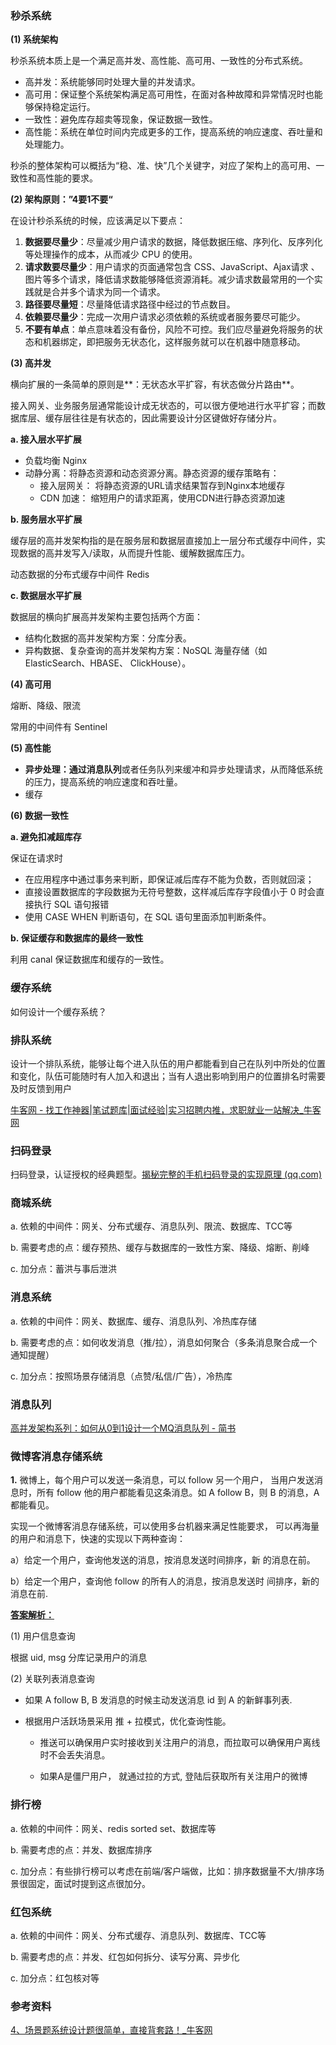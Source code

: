 ### 秒杀系统

**(1) 系统架构**

秒杀系统本质上是一个满足高并发、高性能、高可用、一致性的分布式系统。

- 高并发：系统能够同时处理大量的并发请求。
- 高可用：保证整个系统架构满足高可用性，在面对各种故障和异常情况时也能够保持稳定运行。
- 一致性：避免库存超卖等现象，保证数据一致性。
- 高性能：系统在单位时间内完成更多的工作，提高系统的响应速度、吞吐量和处理能力。

秒杀的整体架构可以概括为“稳、准、快”几个关键字，对应了架构上的高可用、一致性和高性能的要求。

**(2) 架构原则：”4要1不要“**

在设计秒杀系统的时候，应该满足以下要点：

1. **数据要尽量少**：尽量减少用户请求的数据，降低数据压缩、序列化、反序列化等处理操作的成本，从而减少 CPU 的使用。 
2. **请求数要尽量少**：用户请求的页面通常包含 CSS、JavaScript、Ajax请求 、图片等多个请求，降低请求数能够降低资源消耗。减少请求数最常用的一个实践就是合并多个请求为同一个请求。
3. **路径要尽量短**：尽量降低请求路径中经过的节点数目。
4. **依赖要尽量少**：完成一次用户请求必须依赖的系统或者服务要尽可能少。
5. **不要有单点**：单点意味着没有备份，风险不可控。我们应尽量避免将服务的状态和机器绑定，即把服务无状态化，这样服务就可以在机器中随意移动。

**(3) 高并发**

横向扩展的一条简单的原则是**：无状态水平扩容，有状态做分片路由**。

接入网关、业务服务层通常能设计成无状态的，可以很方便地进行水平扩容；而数据库层、缓存层往往是有状态的，因此需要设计分区键做好存储分片。

**a. 接入层水平扩展**

- 负载均衡 Nginx
- 动静分离：将静态资源和动态资源分离。静态资源的缓存策略有：
  - 接入层网关： 将静态资源的URL请求结果暂存到Nginx本地缓存
  - CDN 加速： 缩短用户的请求距离，使用CDN进行静态资源加速

**b. 服务层水平扩展**

缓存层的高并发架构指的是在服务层和数据层直接加上一层分布式缓存中间件，实现数据的高并发写入/读取，从而提升性能、缓解数据库压力。

动态数据的分布式缓存中间件 Redis

**c. 数据层水平扩展**

数据层的横向扩展高并发架构主要包括两个方面： 

-  结构化数据的高并发架构方案：分库分表。 
-  异构数据、复杂查询的高并发架构方案：NoSQL 海量存储（如ElasticSearch、HBASE、 ClickHouse）。

**(4) 高可用**

熔断、降级、限流

常用的中间件有 Sentinel

**(5) 高性能**

- **异步处理：**通过**消息队列**或者任务队列来缓冲和异步处理请求，从而降低系统的压力，提高系统的响应速度和吞吐量。
- 缓存

**(6) 数据一致性**

**a. 避免扣减超库存**

保证在请求时

- 在应用程序中通过事务来判断，即保证减后库存不能为负数，否则就回滚；
- 直接设置数据库的字段数据为无符号整数，这样减后库存字段值小于 0 时会直接执行 SQL 语句报错
- 使用 CASE WHEN 判断语句，在 SQL 语句里面添加判断条件。

**b. 保证缓存和数据库的最终一致性**

利用 canal 保证数据库和缓存的一致性。



### 缓存系统

如何设计一个缓存系统？





### 排队系统

设计一个排队系统，能够让每个进入队伍的用户都能看到自己在队列中所处的位置和变化，队伍可能随时有人加入和退出；当有人退出影响到用户的位置排名时需要及时反馈到用户

[牛客网 - 找工作神器|笔试题库|面试经验|实习招聘内推，求职就业一站解决_牛客网](https://www.nowcoder.com/exam/test/85086972/submission?pid=133)





### 扫码登录

扫码登录，认证授权的经典题型。[揭秘完整的手机扫码登录的实现原理 (qq.com)](https://mp.weixin.qq.com/s/rqfQINop1jC-v33Wwf67SQ)





### 商城系统

 a. 依赖的中间件：网关、分布式缓存、消息队列、限流、数据库、TCC等

 b. 需要考虑的点：缓存预热、缓存与数据库的一致性方案、降级、熔断、削峰

 c. 加分点：蓄洪与事后泄洪





### 消息系统

 a. 依赖的中间件：网关、数据库、缓存、消息队列、冷热库存储

 b. 需要考虑的点：如何收发消息（推/拉），消息如何聚合（多条消息聚合成一个通知提醒）

 c. 加分点：按照场景存储消息（点赞/私信/广告），冷热库





### 消息队列

[高并发架构系列：如何从0到1设计一个MQ消息队列 - 简书](https://www.jianshu.com/p/3ebde7d36460)





### 微博客消息存储系统

**1.** 微博上，每个用户可以发送一条消息，可以 follow 另一个用户， 当用户发送消息时，所有 follow 他的用户都能看见这条消息。如 A follow B，则 B 的消息，A 都能看见。

实现一个微博客消息存储系统，可以使用多台机器来满足性能要求， 可以再海量的用户和消息下，快速的实现以下两种查询：

a）给定一个用户，查询他发送的消息，按消息发送时间排序，新 的消息在前。

b）给定一个用户，查询他 follow 的所有人的消息，按消息发送时 间排序，新的消息在前.

**[答案解析：](https://www.nowcoder.com/exam/test/85096610/submission?pid=134)**

(1) 用户信息查询

根据 uid, msg 分库记录用户的消息

(2) 关联列表消息查询

- 如果 A follow B,   B 发消息的时候主动发送消息 id 到 A 的新鲜事列表.

- 根据用户活跃场景采用 推 + 拉模式，优化查询性能。
  
  - 推送可以确保用户实时接收到关注用户的消息，而拉取可以确保用户离线时不会丢失消息。
  
  - 如果A是僵尸用户， 就通过拉的方式,  登陆后获取所有关注用户的微博





### 排行榜

a. 依赖的中间件：网关、redis sorted set、数据库等

 b. 需要考虑的点：并发、数据库排序

 c. 加分点：有些排行榜可以考虑在前端/客户端做，比如：排序数据量不大/排序场景很固定，面试时提到这点很加分。







###  **红包系统**

 a. 依赖的中间件：网关、分布式缓存、消息队列、数据库、TCC等

 b. 需要考虑的点：并发、红包如何拆分、读写分离、异步化

 c. 加分点：红包核对等









### 参考资料

[4、场景题系统设计题很简单，直接背套路！_牛客网](https://www.nowcoder.com/discuss/557948698907418624)